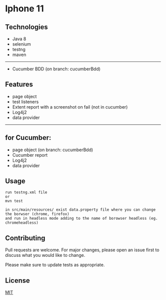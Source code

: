 # Iphone 11


## Technologies

* Java 8
* selenium
* testng 
* maven
-----------
* Cucumber BDD (on branch: cucumberBdd)

## Features

* page object
* test listeners
* Extent report with a screenshot on fail (not in cucumber)
* Log4j2
* data provider
----------
## for Cucumber:
* page object (on branch: cucumberBdd)
* Cucumber report
* Log4j2
* data provider
## Usage

```
run testng.xml file
or
mvn test

in src/main/resources/ exist data.property file where you can change the borwser (chrome, firefox) 
and run in headless mode adding to the name of borowser headless (eg. chromeheadless)
```

## Contributing
Pull requests are welcome. For major changes, please open an issue first to discuss what you would like to change.

Please make sure to update tests as appropriate.

## License
[MIT](https://choosealicense.com/licenses/mit/)
